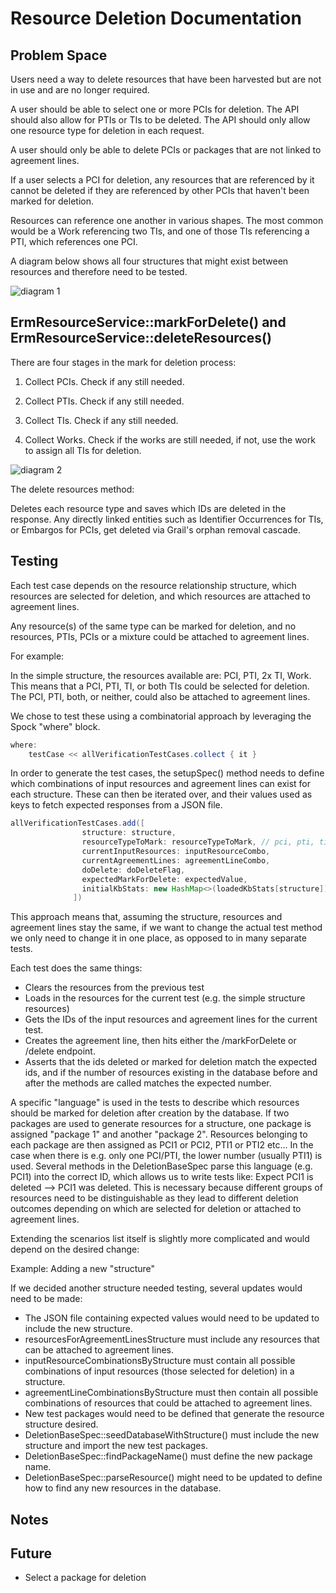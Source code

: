 # Resource Deletion Documentation

## Problem Space

Users need a way to delete resources that have been harvested but are not in use and are no longer required. 

A user should be able to select one or more PCIs for deletion. The API should also allow for PTIs or TIs to be deleted. The API should only allow one resource type for deletion in each request.

A user should only be able to delete PCIs or packages that are not linked to agreement lines. 

If a user selects a PCI for deletion, any resources that are referenced by it cannot be deleted if they are referenced by other PCIs that haven't been marked for deletion. 

Resources can reference one another in various shapes. The most common would be a Work referencing two TIs, and one of those TIs referencing a PTI, which references one PCI. 

A diagram below shows all four structures that might exist between resources and therefore need to be tested.

![diagram 1](./deleteStructuresDiagram.png)


## ErmResourceService::markForDelete() and ErmResourceService::deleteResources()

There are four stages in the mark for deletion process:

1) Collect PCIs. Check if any still needed.


2) Collect PTIs. Check if any still needed.


3) Collect TIs. Check if any still needed.


4) Collect Works. Check if the works are still needed, if not, use the work to assign all TIs for deletion. 


![diagram 2](./deleteResourcesDiagram.png)

The delete resources method:

Deletes each resource type and saves which IDs are deleted in the response. Any directly linked entities such as Identifier Occurrences for TIs, or Embargos for PCIs, get deleted via Grail's orphan removal cascade.

## Testing

Each test case depends on the resource relationship structure, which resources are selected for deletion, and which resources are attached to agreement lines.

Any resource(s) of the same type can be marked for deletion, and no resources, PTIs, PCIs or a mixture could be attached to agreement lines. 

For example:

In the simple structure, the resources available are: PCI, PTI, 2x TI, Work. This means that a PCI, PTI, TI, or both TIs could be selected for deletion. The PCI, PTI, both, or neither, could also be attached to agreement lines.

We chose to test these using a combinatorial approach by leveraging the Spock "where" block.

```java
where:
    testCase << allVerificationTestCases.collect { it }

```

In order to generate the test cases, the setupSpec() method needs to define which combinations of input resources and agreement lines can exist for each structure. These can then be iterated over, and their values used as keys to fetch expected responses from a JSON file.

```java
allVerificationTestCases.add([
                structure: structure,
                resourceTypeToMark: resourceTypeToMark, // pci, pti, ti
                currentInputResources: inputResourceCombo,
                currentAgreementLines: agreementLineCombo,
                doDelete: doDeleteFlag,
                expectedMarkForDelete: expectedValue,
                initialKbStats: new HashMap<>(loadedKbStats[structure])
              ])
```

This approach means that, assuming the structure, resources and agreement lines stay the same, if we want to change the actual test method we only need to change it in one place, as opposed to in many separate tests. 

Each test does the same things:

- Clears the resources from the previous test
- Loads in the resources for the current test (e.g. the simple structure resources)
- Gets the IDs of the input resources and agreement lines for the current test.
- Creates the agreement line, then hits either the /markForDelete or /delete endpoint.
- Asserts that the ids deleted or marked for deletion match the expected ids, and if the number of resources existing in the database before and after the methods are called matches the expected number.

A specific "language" is used in the tests to describe which resources should be marked for deletion after creation by the database. If two packages are used to generate resources for a structure, one package is assigned "package 1" and another "package 2". Resources belonging to each package are then assigned as PCI1 or PCI2, PTI1 or PTI2 etc... In the case when there is e.g. only one PCI/PTI, the lower number (usually PTI1) is used.  Several methods in the DeletionBaseSpec parse this language (e.g. PCI1) into the correct ID, which allows us to write tests like: Expect PCI1 is deleted --> PCI1 was deleted. This is necessary because different groups of resources need to be distinguishable as they lead to different deletion outcomes depending on which are selected for deletion or attached to agreement lines.

Extending the scenarios list itself is slightly more complicated and would depend on the desired change:

Example: Adding a new "structure"

If we decided another structure needed testing, several updates would need to be made:

- The JSON file containing expected values would need to be updated to include the new structure.
- resourcesForAgreementLinesStructure must include any resources that can be attached to agreement lines.
- inputResourceCombinationsByStructure must contain all possible combinations of input resources (those selected for deletion) in a structure.
- agreementLineCombinationsByStructure must then contain all possible combinations of resources that could be attached to agreement lines.
- New test packages would need to be defined that generate the resource structure desired.
- DeletionBaseSpec::seedDatabaseWithStructure() must include the new structure and import the new test packages.
- DeletionBaseSpec::findPackageName() must define the new package name.
- DeletionBaseSpec::parseResource() might need to be updated to define how to find any new resources in the database. 



## Notes


## Future

- Select a package for deletion